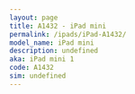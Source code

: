 ```yaml
---
layout: page
title: A1432 - iPad mini
permalink: /ipads/iPad-A1432/
model_name: iPad mini
description: undefined
aka: iPad mini 1
code: A1432
sim: undefined
---
```

